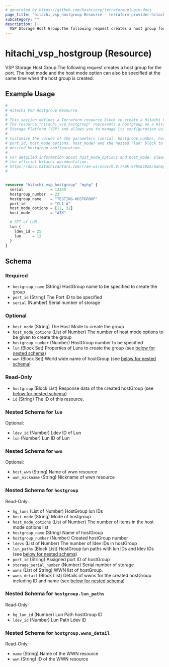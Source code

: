 ```yaml
---
# generated by https://github.com/hashicorp/terraform-plugin-docs
page_title: "hitachi_vsp_hostgroup Resource - terraform-provider-hitachi"
subcategory: ""
description: |-
  VSP Storage Host Group:The following request creates a host group for the port. The host mode and the host mode option can also be specified at the same time when the host group is created.
---
```


# hitachi_vsp_hostgroup (Resource)

VSP Storage Host Group:The following request creates a host group for the port. The host mode and the host mode option can also be specified at the same time when the host group is created.

## Example Usage

```terraform
#
# Hitachi VSP Hostgroup Resource
#
# This section defines a Terraform resource block to create a Hitachi VSP hostgroup.
# The resource "hitachi_vsp_hostgroup" represents a hostgroup on a Hitachi Virtual
# Storage Platform (VSP) and allows you to manage its configuration using Terraform.
#
# Customize the values of the parameters (serial, hostgroup_number, hostgroup_name,
# port_id, host_mode_options, host_mode) and the nested "lun" block to match your
# desired hostgroup configuration.
#
# For detailed information about host_mode_options and host_mode, please refer to
# the official Hitachi documentation:
# https://docs.hitachivantara.com/r/en-us/svos/9.8.7/mk-97hm85026/managing-logical-volumes/configuring-hosts/host-modes-and-host-mode-options-for-host-facing-host-ports
#


resource "hitachi_vsp_hostgroup" "myhg" {
  serial            = 12345
  hostgroup_number  = 23
  hostgroup_name    = "TESTING-HOSTGROUP"
  port_id           = "CL1-A"
  host_mode_options = [12, 32]
  host_mode         = "AIX"

  # SET of LUN
  lun {
    ldev_id = 25
    lun     = 12
  }
}
```

<!-- schema generated by tfplugindocs -->
## Schema

### Required

- `hostgroup_name` (String) HostGroup name to be specified to create the group
- `port_id` (String) The Port ID to be specified
- `serial` (Number) Serial number of storage

### Optional

- `host_mode` (String) The Host Mode to create the group
- `host_mode_options` (List of Number) The number of host mode options to be given to create the group
- `hostgroup_number` (Number) HostGroup number to be specified
- `lun` (Block Set) Properties of Luns to create the group (see [below for nested schema](#nestedblock--lun))
- `wwn` (Block Set) World wide name of hostGroup (see [below for nested schema](#nestedblock--wwn))

### Read-Only

- `hostgroup` (Block List) Response data of the created hostGroup (see [below for nested schema](#nestedblock--hostgroup))
- `id` (String) The ID of this resource.

<a id="nestedblock--lun"></a>
### Nested Schema for `lun`

Optional:

- `ldev_id` (Number) Ldev ID of Lun
- `lun` (Number) Lun ID of Lun


<a id="nestedblock--wwn"></a>
### Nested Schema for `wwn`

Optional:

- `host_wwn` (String) Name of wwn resource
- `wwn_nickname` (String) Nickname of wwn resource


<a id="nestedblock--hostgroup"></a>
### Nested Schema for `hostgroup`

Read-Only:

- `hg_luns` (List of Number) HostGroup lun IDs
- `host_mode` (String) Mode of hostgroup
- `host_mode_options` (List of Number) The number of items in the host mode options list
- `hostgroup_name` (String) Name of hostGroup
- `hostgroup_number` (Number) Created hostGroup number
- `ldevs` (List of Number) The number of ldev IDs in hostGroup
- `lun_paths` (Block List) HostGroup lun paths with lun IDs and ldev IDs (see [below for nested schema](#nestedblock--hostgroup--lun_paths))
- `port_id` (String) Assigned port ID of hostGroup
- `storage_serial_number` (Number) Serial number of storage
- `wwns` (List of String) WWN list of hostGroup.
- `wwns_detail` (Block List) Details of wwns for the created hostGroup including ID and name (see [below for nested schema](#nestedblock--hostgroup--wwns_detail))

<a id="nestedblock--hostgroup--lun_paths"></a>
### Nested Schema for `hostgroup.lun_paths`

Read-Only:

- `hg_lun_id` (Number) Lun Path hostGroup ID
- `ldev_id` (Number) Lun Path Ldev ID


<a id="nestedblock--hostgroup--wwns_detail"></a>
### Nested Schema for `hostgroup.wwns_detail`

Read-Only:

- `name` (String) Name of the WWN resource
- `wwn` (String) ID of the WWN resource
